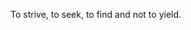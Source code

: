 To strive, to seek, to find and not to yield.
<!---
le-kag/le-kag is a ✨ special ✨ repository because its `README.md` (this file) appears on your GitHub profile.
You can click the Preview link to take a look at your changes.
--->
